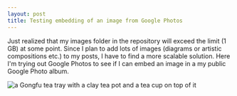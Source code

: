 ```yaml
---
layout: post
title: Testing embedding of an image from Google Photos
---
```


Just realized that my images folder in the repository will exceed the limit (1 GB) at some point. Since I plan to add lots of images (diagrams or artistic compositions etc.) to my posts, I have to find a more scalable solution. Here I'm trying out Google Photos to see if I can embed an image in a my public Google Photo album.

<img src="https://lh3.googleusercontent.com/pw/ACtC-3cLIZH_Atzvqstrr8JsJL8rXf2gNVnJSGCMzdTtfje6gdVnULRaZuxhKgYq0p5BZBknlcGF5QRpmRaEHZhoUNs3oSb3RpDFiQ9ylaCqiyYWwmsFykc8TM-v3HMjOnslmBL-uxKfBRUxmgKu5aEh1E5g=w1959-h1306-no?authuser=0" alt="a Gongfu tea tray with a clay tea pot and a tea cup on top of it" class="responsive">